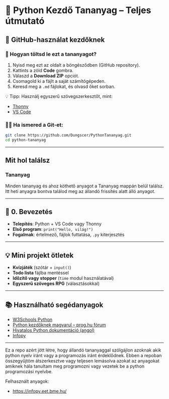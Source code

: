 # 🐍 Python Kezdő Tananyag – Teljes útmutató

## 💾 GitHub-használat kezdőknek

### 🔰 Hogyan töltsd le ezt a tananyagot?

1. Nyisd meg ezt az oldalt a böngésződben (GitHub repository).
2. Kattints a zöld **Code** gombra.
3. Válaszd a **Download ZIP** opciót.
4. Csomagold ki a fájlt a saját számítógépeden.
5. Keresd meg a `.md` fájlokat, és olvasd őket sorban.

💡 Tipp: Használj egyszerű szövegszerkesztőt, mint:
- [Thonny](https://thonny.org/)
- [VS Code](https://code.visualstudio.com/)

### 🧑‍💻 Ha ismered a Git-et:

```bash
git clone https://github.com/Dungscer/PythonTananyag.git
cd python-tananyag
```
---
## Mit hol találsz

### Tananyag

Minden tananyag és ahoz köthető anyagot a Tananyag mappán belül találsz.
Itt heti anyagra bontva találod meg az állandó frissítés alatt álló anyagot.

---

## 🧭 0. Bevezetés
- **Telepítés**: Python + VS Code vagy Thonny
- **Első program**: `print("Hello, világ!")`
- **Fogalmak**: értelmező, fájlok futtatása, `.py` kiterjesztés

---

## 💡 Mini projekt ötletek
- **Kvízjáték** (szótár + `input()`)
- **Todo lista** fájlba mentéssel
- **Időzítő vagy stopper** (`time` modul használatával)
- **Egyszerű szöveges RPG** (választásokkal)

---

## 📚 Használható segédanyagok
- [W3Schools Python](https://www.w3schools.com/python/)
- [Python kezdőknek magyarul – prog.hu fórum](https://prog.hu/tartalom/python)
- [Hivatalos Python dokumentáció (angol)](https://docs.python.org/3/)
- [Infopy](https://infopy.eet.bme.hu/)
---

Ez a repo azért jött létre, hogy állandó tananyaggal szólgájlon azoknak akik python nyelv iránt vagy a programozás iránt érdeklődnek. Ebben a repoban összegyűjtöm átszerkesztve vagy teljesen lemásolva azokat az anyagokat amiknek hála tanultam meg programozni vagy vezetek be a python programozási nyelvbe.

Felhasznált anyagok:
- https://infopy.eet.bme.hu/